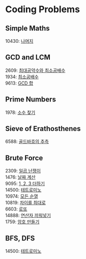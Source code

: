 # Coding Problems

## Simple Maths
10430: [나머지](https://www.acmicpc.net/problem/10430)

## GCD and LCM
2609: [최대공약수와 최소공배수](https://www.acmicpc.net/problem/2609)  
1934: [최소공배수](https://www.acmicpc.net/problem/1934)  
9613: [GCD 합](https://www.acmicpc.net/problem/9613)  

## Prime Numbers
1978: [소수 찾기](https://www.acmicpc.net/problem/1978)

## Sieve of Erathosthenes
6588: [골드바흐의 추측](https://www.acmicpc.net/problem/6588)

## Brute Force
2309: [일곱 난쟁이](https://www.acmicpc.net/problem/2309)  
1476: [날짜 계산](https://www.acmicpc.net/problem/1476)  
9095: [1, 2, 3 더하기](https://www.acmicpc.net/problem/9095)  
14500: [테트로미노](https://www.acmicpc.net/problem/14500)  
10974: [모든 순열](https://www.acmicpc.net/problem/10974)  
10819: [차이를 최대로](https://www.acmicpc.net/problem/10819)  
6603: [로또](https://www.acmicpc.net/problem/6603)  
14888: [연산자 끼워넣기](https://www.acmicpc.net/problem/14888)  
1759: [암호 만들기](https://www.acmicpc.net/problem/1759)  

## BFS, DFS
14500: [테트로미노](https://www.acmicpc.net/problem/14500)

